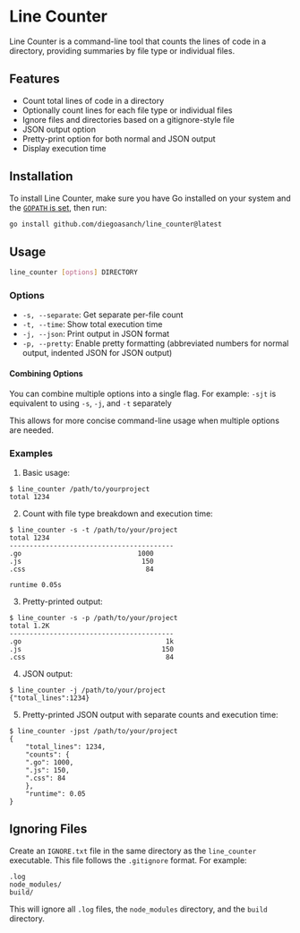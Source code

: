 # Line Counter

Line Counter is a command-line tool that counts the lines of code in a directory, providing summaries by file type or individual files.

## Features

- Count total lines of code in a directory
- Optionally count lines for each file type or individual files
- Ignore files and directories based on a gitignore-style file
- JSON output option
- Pretty-print option for both normal and JSON output
- Display execution time

## Installation

To install Line Counter, make sure you have Go installed on your system and the [`GOPATH` is set](https://go.dev/wiki/SettingGOPATH), then run:

```bash
go install github.com/diegoasanch/line_counter@latest
```

## Usage

```bash
line_counter [options] DIRECTORY
```

### Options

- `-s, --separate`: Get separate per-file count
- `-t, --time`: Show total execution time
- `-j, --json`: Print output in JSON format
- `-p, --pretty`: Enable pretty formatting (abbreviated numbers for normal output, indented JSON for JSON output)

#### Combining Options

You can combine multiple options into a single flag. For example: `-sjt` is equivalent to using `-s`, `-j`, and `-t` separately

This allows for more concise command-line usage when multiple options are needed.

### Examples

1. Basic usage:

```plain
$ line_counter /path/to/yourproject
total 1234
```

2. Count with file type breakdown and execution time:

```plain
$ line_counter -s -t /path/to/your/project
total 1234
-----------------------------------------
.go                             1000
.js                              150
.css                              84

runtime 0.05s
```

3. Pretty-printed output:

```plain
$ line_counter -s -p /path/to/your/project
total 1.2K
-----------------------------------------
.go                                    1k
.js                                   150
.css                                   84
```

4. JSON output:

```plain
$ line_counter -j /path/to/your/project
{"total_lines":1234}
```

5. Pretty-printed JSON output with separate counts and execution time:

```plain
$ line_counter -jpst /path/to/your/project
{
    "total_lines": 1234,
    "counts": {
    ".go": 1000,
    ".js": 150,
    ".css": 84
    },
    "runtime": 0.05
}
```

## Ignoring Files

Create an `IGNORE.txt` file in the same directory as the `line_counter` executable. This file follows the `.gitignore` format. For example:

```plain
.log
node_modules/
build/
```

This will ignore all `.log` files, the `node_modules` directory, and the `build` directory.

